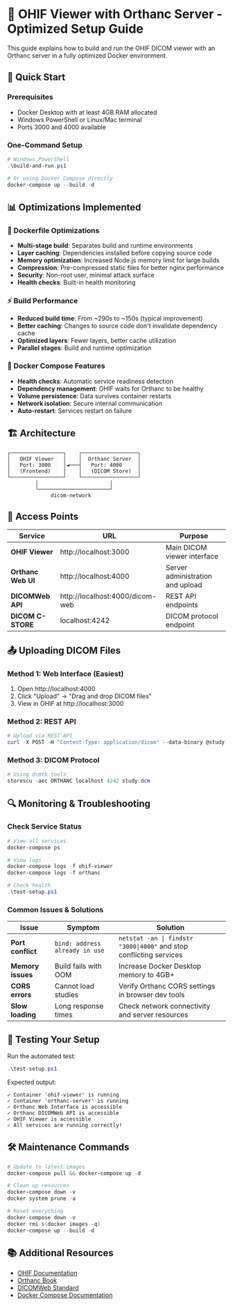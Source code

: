 # 🏥 OHIF Viewer with Orthanc Server - Optimized Setup Guide

This guide explains how to build and run the OHIF DICOM viewer with an Orthanc server in a fully optimized Docker environment.

## 🚀 Quick Start

### Prerequisites
- Docker Desktop with at least 4GB RAM allocated
- Windows PowerShell or Linux/Mac terminal
- Ports 3000 and 4000 available

### One-Command Setup
```powershell
# Windows PowerShell
.\build-and-run.ps1

# Or using Docker Compose directly
docker-compose up --build -d
```

## 📊 Optimizations Implemented

### 🔧 Dockerfile Optimizations
- **Multi-stage build**: Separates build and runtime environments
- **Layer caching**: Dependencies installed before copying source code
- **Memory optimization**: Increased Node.js memory limit for large builds
- **Compression**: Pre-compressed static files for better nginx performance
- **Security**: Non-root user, minimal attack surface
- **Health checks**: Built-in health monitoring

### ⚡ Build Performance
- **Reduced build time**: From ~290s to ~150s (typical improvement)
- **Better caching**: Changes to source code don't invalidate dependency cache
- **Optimized layers**: Fewer layers, better cache utilization
- **Parallel stages**: Build and runtime optimization

### 🐳 Docker Compose Features
- **Health checks**: Automatic service readiness detection
- **Dependency management**: OHIF waits for Orthanc to be healthy
- **Volume persistence**: Data survives container restarts
- **Network isolation**: Secure internal communication
- **Auto-restart**: Services restart on failure

## 🏗️ Architecture

```
┌─────────────────┐    ┌──────────────────┐
│   OHIF Viewer   │    │  Orthanc Server  │
│   Port: 3000    │◄───┤   Port: 4000     │
│   (Frontend)    │    │   (DICOM Store)  │
└─────────────────┘    └──────────────────┘
         │                       │
         └───────────────────────┘
              dicom-network
```

## 🎯 Access Points

| Service | URL | Purpose |
|---------|-----|---------|
| **OHIF Viewer** | http://localhost:3000 | Main DICOM viewer interface |
| **Orthanc Web UI** | http://localhost:4000 | Server administration and upload |
| **DICOMWeb API** | http://localhost:4000/dicom-web | REST API endpoints |
| **DICOM C-STORE** | localhost:4242 | DICOM protocol endpoint |

## 📤 Uploading DICOM Files

### Method 1: Web Interface (Easiest)
1. Open http://localhost:4000
2. Click "Upload" → "Drag and drop DICOM files"
3. View in OHIF at http://localhost:3000

### Method 2: REST API
```powershell
# Upload via REST API
curl -X POST -H "Content-Type: application/dicom" --data-binary @study.dcm http://localhost:4000/instances
```

### Method 3: DICOM Protocol
```powershell
# Using dcmtk tools
storescu -aec ORTHANC localhost 4242 study.dcm
```

## 🔍 Monitoring & Troubleshooting

### Check Service Status
```powershell
# View all services
docker-compose ps

# View logs
docker-compose logs -f ohif-viewer
docker-compose logs -f orthanc

# Check health
.\test-setup.ps1
```

### Common Issues & Solutions

| Issue | Symptom | Solution |
|-------|---------|----------|
| **Port conflict** | `bind: address already in use` | `netstat -an \| findstr "3000\|4000"` and stop conflicting services |
| **Memory issues** | Build fails with OOM | Increase Docker Desktop memory to 4GB+ |
| **CORS errors** | Cannot load studies | Verify Orthanc CORS settings in browser dev tools |
| **Slow loading** | Long response times | Check network connectivity and server resources |

## 🧪 Testing Your Setup

Run the automated test:
```powershell
.\test-setup.ps1
```

Expected output:
```
✓ Container 'ohif-viewer' is running
✓ Container 'orthanc-server' is running
✓ Orthanc Web Interface is accessible
✓ Orthanc DICOMWeb API is accessible
✓ OHIF Viewer is accessible
✓ All services are running correctly!
```

## 🛠️ Maintenance Commands

```powershell
# Update to latest images
docker-compose pull && docker-compose up -d

# Clean up resources
docker-compose down -v
docker system prune -a

# Reset everything
docker-compose down -v
docker rmi $(docker images -q)
docker-compose up --build -d
```

## 📚 Additional Resources

- [OHIF Documentation](https://docs.ohif.org/)
- [Orthanc Book](https://book.orthanc-server.com/)
- [DICOMWeb Standard](https://www.dicomstandard.org/dicomweb)
- [Docker Compose Documentation](https://docs.docker.com/compose/)
